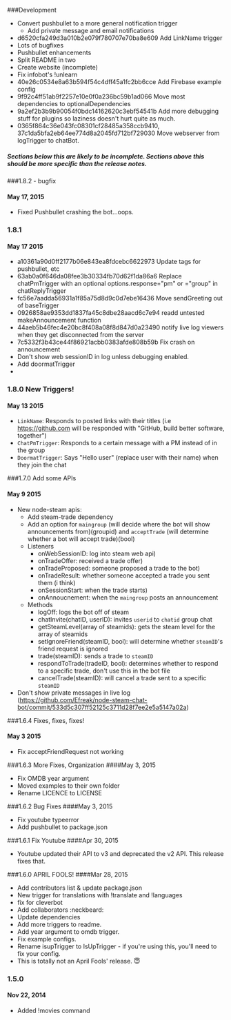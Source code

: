 
###Development
- Convert pushbullet to a more general notification trigger
  - Add private message and email notifications
- d6520cfa249d3a010b2e079f780707e70ba8e609 Add LinkName trigger
- Lots of bugfixes
- Pushbullet enhancements
- Split README in two
- Create website (incomplete)
- Fix infobot's !unlearn
- 40e26c0534e8a63b594f54c4dff45a1fc2bb6cce Add Firebase example config
- 9f92c4ff51ab9f2257e10e0f0a236bc59b1ad066 Move most dependencies to optionalDependencies
- 9a2ef2b3b9b90054f0bdc14162620c3ebf54541b Add more debugging stuff for plugins so laziness doesn't hurt quite as much.
- 0365f864c36e043fc08301cf28485a358ccb9410, 37c1da5bfa2eb64ee774d8a2045fd712bf729030 Move webserver from logTrigger to chatBot.

##### Sections below this are likely to be incomplete. Sections above this should be more specific than the release notes.

###1.8.2 - bugfix
#### May 17, 2015
- Fixed Pushbullet crashing the bot...oops.

### 1.8.1
#### May 17 2015
- a10361a90d0ff2177b06e843ea8fdcebc6622973 Update tags for pushbullet, etc
- 63ab0a0f646da08fee3b30334fb70d62f1da86a6 Replace chatPmTrigger with an optional options.response="pm" or ="group" in chatReplyTrigger
- fc56e7aadda56931a1f85a75d8d9c0d7ebe16436 Move sendGreeting out of baseTrigger
- 0926858ae9353dd1837fa45c8dbe28aacd6c7e94 readd untested makeAnnouncement function
- 44aeb5b46fec4e20bc8f408a08f8d847d0a23490 notify live log viewers when they get disconnected from the server
- 7c5332f3b43ce44f86921acbb0383afde808b59b Fix crash on announcement
- Don't show web sessionID in log unless debugging enabled.
- Add doormatTrigger
- 

### 1.8.0 New Triggers!
#### May 13 2015
- `LinkName`: Responds to posted links with their titles (i.e https://github.com will be responded with "GitHub, build better software, together")
- `ChatPmTrigger`: Responds to a certain message with a PM instead of in the group
- `DoormatTrigger`: Says "Hello user" (replace user with their name) when they join the chat



###1.7.0 Add some APIs
#### May 9 2015
- New node-steam apis:
    - Add steam-trade dependency
    - Add an option for `maingroup` (will decide where the bot will show announcements from)(groupid) and    `acceptTrade` (will determine whether a bot will accept trade)(bool)
    - Listeners
        - onWebSessionID: log into steam web api)
        - onTradeOffer: received a trade offer)
        - onTradeProposed: someone proposed a trade to the bot)
        - onTradeResult: whether someone accepted a trade you sent them (i think)
        - onSessionStart: when the trade starts)
        - onAnnoucnement: when the `maingroup` posts an announcement
    - Methods
        - logOff: logs the bot off of steam
        - chatInvite(chatID, userID): invites `userid` to `chatid` group chat
        - getSteamLevel(array of steamids): gets the steam level for the array of steamids
        - setIgnoreFriend(steamID, bool): will determine whether `steamID`'s friend request is ignored
        - trade(steamID): sends a trade to `steamID`
        - respondToTrade(tradeID, bool): determines whether to respond to a specific trade, don't use this in the bot file
        - cancelTrade(steamID): will cancel a trade sent to a specific `steamID`
- Don't show private messages in live log (https://github.com/Efreak/node-steam-chat-bot/commit/533d5c307ff52125c3711d28f7ee2e5a5147a02a)



###1.6.4 Fixes, fixes, fixes!
#### May 3 2015
- Fix acceptFriendRequest not working



###1.6.3 More Fixes, Organization
####May 3, 2015
- Fix OMDB year argument
- Moved examples to their own folder
- Rename LICENCE to LICENSE



###1.6.2 Bug Fixes
####May 3, 2015
- Fix youtube typeerror
- Add pushbullet to package.json



###1.6.1 Fix Youtube
####Apr 30, 2015
- Youtube updated their API to v3 and deprecated the v2 API. This release fixes that.



###1.6.0 APRIL FOOLS!
####Mar 28, 2015
- Add contributors list & update package.json
- New trigger for translations with !translate and !languages
- fix for cleverbot
- Add collaborators :neckbeard:
- Update dependencies
- Add more triggers to readme.
- Add year argument to omdb trigger.
- Fix example configs.
- Rename isupTrigger to IsUpTrigger - if you're using this, you'll need to fix your config.
- This is totally not an April Fools' release. :innocent:



### 1.5.0
#### Nov 22, 2014
- Added !movies command

